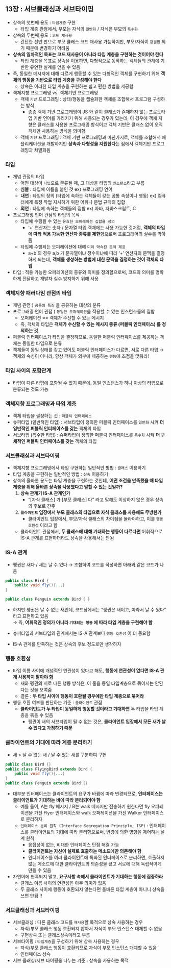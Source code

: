 ## 13장 : 서브클래싱과 서브타이핑

- 상속의 첫번째 용도 : `타입계층` 구현
    - 타입 계층 관점에서, 부모는 자식의 `일반화` / 자식은 부모의 `특수화`
- 상속의 두번째 용도 : `코드 재사용`
    - 간단한 선언 만으로 부모 클래스 코드 재사용 가능하지만, 부모/자식이 `강결합` 되기 때문에 변경하기 어려움
- **상속의 일차적인 목표는 코드 재사용이 아니라 타입 계층을 구현하는 것이어야 한다**
    - 타입 계층을 목표로 상속을 이용하면, 다형적으로 동작하는 객체들의 관계에 기반한 유연한 설계를 얻을 수 있음
- 즉, 동일한 메시지에 대해 다르게 행동할 수 있는 다형적인 객체를 구현하기 위해 **객체의 행동을 기반으로 타입 계층을 구성해야 한다**
    - 상속은 이러한 타입 계층을 구현하는 쉽고 편한 방법을 제공함
- 객체지향 프로그래밍 vs. 객체기반 프로그래밍
    - 객체 `기반` 프로그래밍 : 상태/행동을 캡슐화한 객체를 조합해서 프로그램 구성하는 방식
        - 종종 객체 기반 프로그래밍이 JS 와 같이 클래스가 존재하지 않는 프로토타입 기반 언어를 가리키기 위해 사용되는 경우가 있는데, 이 경우에 객체 지향은 클래스를 사용한 프로그래밍 방식이고 객체 기반은 클래스 없이 오직 객체만 사용하는 방식을 의미함
    - 객체 `지향` 프로그래밍 : 객체 기반 프로그래밍과 마찬가지로, 객체를 조합해서 애플리케이션을 개발하지만 **상속과 다형성을 지원한다**는 점에서 객체기반 프로그래밍과 차별화됨
    

### 타입

- 개념 관점의 타입
    - 어떤 대상이 `타입`으로 분류될 때, 그 대상을 타입의 `인스턴스`라고 부름
    - **심볼** : 타입에 이름을 붙인 것    ex) 프로그래밍 언어
    - **내연** : 타입의 정의 (타입에 속하는 객체들이 갖는 공통 속성이나 행동)     ex) 컴퓨터에게 특정 작업 지시하기 위한 어휘나 문법 규칙의 집합
    - **외연** : 타입에 속하는 객체들의 집합    ex) 자바, 자바스크립트, C
- 프로그래밍 언어 관점의 타입의 목적
    - 타입에 수행될 수 있는 `유효한 오퍼레이션 집합을 정의`
        - ‘+’ 연산자는 숫자 / 문자열 타입 객체에는 사용 가능한 것처럼, **객체의 타입에 따라 적용 가능한 연산자 종류를 제한**함으로써 프로그래머의 실수를 막아줌
    - 타입에 수행되는 오퍼레이션에 대해 `미리 약속된 문맥 제공`
        - a+b 의 경우 a,b 가 문자열이냐 정수이냐에 따라 ‘+’ 연산자의 문맥을 결정하게 되는데, **객체를 생성하는 방법에 대한 문맥을 결정하는 것이 객체의 타입**
- 타입 : 적용 가능한 오퍼레이션의 종류와 의미를 정의함으로써, 코드의 의미를 명확하게 전달하고 개발자 실수 방지하기 위해 사용

### 객체지향 패러다임 관점의 타입

- 개념 관점 ) `공통의 특징` 을 공유하는 대상의 분류
- 프로그래밍 언어 관점 ) `동일한 오퍼레이션`을 적용할 수 있는 인스턴스들의 집합
    - 오퍼레이션 == 객체가 수신할 수 있는 메시지
    - 즉, 객체의 타입은 **객체가 수신할 수 있는 메시지 종류 (퍼블릭 인터페이스) 를 정의하는 것**
- 퍼블릭 인터페이스가 타입을 결정하므로, 동일한 퍼블릭 인터페이스를 제공하는 객체는 동일한 타입으로 분류
- 객체들이 동일 상태를 갖고 있어도 퍼블릭 인터페이스가 다르면, 서로 다른 타입
→ 객체의 속성이 아니라, 항상 객체가 외부에 제공하는 `행동`에 초점을 맞춰라!

### 타입 사이의 포함관계

- 타입이 다른 타입에 포함될 수 있기 때문에, 동일 인스턴스가 하나 이상의 타입으로 분류되는 것도 가능

### 객체지향 프로그래밍과 타입 계층

- 객체 타입을 결정하는 것 : `퍼블릭 인터페이스`
- 슈퍼타입 (일반적인 타입) : 서브타입이 정의한 퍼블릭 인터페이스를 `일반화` 시켜 **더 일반적인 퍼블릭 인터페이스를 갖는** 객체의 타입
- 서브타입 (특수한 타입) : 슈퍼타입이 정의한 퍼블릭 인터페이스를 `특수화` 시켜 **더 구체적인 퍼블릭 인터페이스를 갖는** 객체의 타입

### 서브클래싱과 서브타이핑

- 객체지향 프로그래밍에서 타입 구현하는 일반적인 방법 : `클래스` 이용하기
- 타입 계층을 구현하는 일반적인 방법 : `상속` 이용하기
- 상속의 올바른 용도는 타입 계층을 구현하는 것인데, **어떤 조건을 만족했을 때 타입 계층을 위해 올바른 상속을 사용했다고 말할 수 있는 것일까?**
    1. **상속 관계가 IS-A 관계인가**
        - “[자식 클래스] 가 [부모 클래스] 다” 라고 말해도 이상하지 않은 경우 상속의 후보로 간주
    2. **`클라이언트` 입장에서 부모 클래스의 타입으로 자식 클래스를 사용해도 무방한가**
        - 클라이언트 입장에서, 부모/자식 클래스의 차이점을 몰라야하고, 이를 `행동 호환성` 이라고 함
    - 클라이언트 관점에서, **두 클래스에 대해 기대하는 행동이 다르다면** 어휘적으로 IS-A 관계를 표현하더라도 상속을 사용해서는 안됨

### IS-A 관계

- 펭귄은 새다 / 새는 날 수 있다 → 조합하여 코드를 작성하면 아래와 같은 코드가 나옴

```java
public class Bird {
    public void fly(){...}
}

public class Penguin extends Bird { }
```

- 하지만 펭귄은 날 수 없는 새인데, 코드상에서는 “펭귄은 새이고, 따라서 날 수 있다” 라고 표현하고 있음<br>
→ 즉, **어휘적인 정의가 아니라 `기대되는 행동` 에 따라 타입 계층을 구현해야 함**

- 슈퍼타입과 서브타입의 관계에서는 IS-A 관계보다 `행동 호환성` 이 더 중요함
- IS-A 관계를 만족하는 것은 상속의 후보 정도로만 생각하자

### 행동 호환성

- 타입 이름 사이에 개념적인 연관성이 있다고 해도, **행동에 연관성이 없다면 IS-A 관계 사용하지 말아야 함**
    - 새와 펭귄의 서로 다른 행동 방식은, 이 둘을 동일 타입계층으로 묶어서는 안된다는 것을 보여줌
    - 결론 : **두 타입 사이에 행동이 호환될 경우에만 타입 계층으로 묶어라**
- 행동 호환 여부를 판단하는 기준 : `클라이언트` 관점
    - **클라이언트가 두 타입이 동일하게 행동할 것이라고 기대하면** 두 타입을 타입 계층을 묶을 수 있음
        - 펭귄이 새의 서브타입이 될 수 없는 것은, **클라이언트 입장에서 모든 새가 날 수 있다고 가정하기 때문**

### 클라이언트의 기대에 따라 계층 분리하기

- 새 > 날 수 없는 새 / 날 수 있는 새를 구분하여 구현

```java
public class Bird {}
public class FlyingBird extends Bird {
    public void fly(){...}
}
public class Penguin extends Bird {}
```

- 대부분 인터페이스는 클라이언트의 요구가 바뀜에 따라 변경되므로, **인터페이스는 클라이언트가 기대하는 바에 따라 분리되어야 함**
    - 예를 들어, A는 fly 메시지 / B는 walk 메시지만 전송하기 원한다면 fly 오퍼레이션을 가진 Flyer 인터페이스와 walk 오퍼레이션을 가진 Walker 인터페이스로 분리하자
    - `인터페이스 분리 원칙 (Interface Segregation Principle, ISP)` : 인터페이스를 클라이언트의 기대에 따라 분리함으로써, 변경에 의한 영향을 제어하는 설계 원칙
        - 응집성이 없는, 비대한 인터페이스 단점 해결 가능
        - **클라이언트는 자신이 실제로 호출하는 메소드에만 의존해야 함**
        - 인터페이스를 여러 클라이언트에 특화된 인터페이스로 분리하면, 호출하지 않는 메소드에 대한 클라이언트의 의존성을 끊고 서로에 대해 독립적이게 만들 수 있음
- 자연어에 현혹되지 말고, **요구사항 속에서 클라이언트가 기대하는 행동에 집중하라**
    - 클래스 이름 사이의 연관성은 아무 의미가 없음
    - 두 클래스 사이에 행동이 호환되지 않는다면 올바른 타입 계층이 아니니 상속을 쓰면 안됨 !!

### 서브클래싱과 서브타이핑

- 서브클래싱 : 다른 클래스 코드를 `재사용`할 목적으로 상속 사용하는 경우
    - 자식/부모 클래스 행동 호환되지 않아서 자식이 부모 인스턴스 대체할 수 없음
    - 구현상속 또는 클래스상속이라고 부름
- 서브타이핑 : `타입계층`을 구성하기 위해 상속 사용하는 경우
    - 자식/부모 클래스 행동이 호환되므로 자식이 부모 인스턴스 대체할 수 있음
    - 인터페이스 상속
- 서브 클래싱/서브 타이핑을 나누는 기준 : 상속을 사용하는 목적
